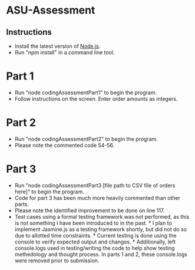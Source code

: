 # ASU-Assessment

## Instructions

* Install the latest version of [Node.js](https://nodejs.org/en/download/).
* Run "npm install" in a command line tool.

# Part 1 
* Run "node codingAssessmentPart1" to begin the program.
* Follow instructions on the screen. Enter order amounts as integers.

# Part 2
* Run "node codingAssessmentPart2" to begin the program.
* Please note the commented code 54-56.

# Part 3
* Run "node codingAssessmentPart3 [file path to CSV file of orders here]" to begin the program.
* Code for part 3 has been much more heavily commented than other parts.
* Please note the identified improvement to be done on line 117.
* Test cases using a formal testing framework was not performed, as this is not something I have been introduced to in the past. 
<space>* I plan to implement Jasmine.js as a testing framework shortly, but did not do so due to allotted time constraints.
<space>* Current testing is done using the console to verify expected output and changes.
<space>* Additionally, left console.logs used in testing/writing the code to help show testing methedology and thought process. In parts 1 and 2, these console.logs were removed prior to submission.
